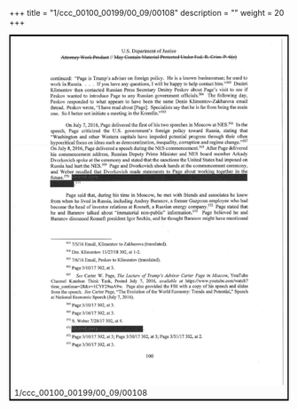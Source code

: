 +++
title = "1/ccc_00100_00199/00_09/00108"
description = ""
weight = 20
+++

<table style="border:2px solid black;max-width:800px;max-height:800px;" 
><tr><td>
<img class="center-fit-jpg"
src="/jpg_/jpg_mueller_report_searchable_108.jpg">
1/ccc_00100_00199/00_09/00108
</img></td></tr></table>
